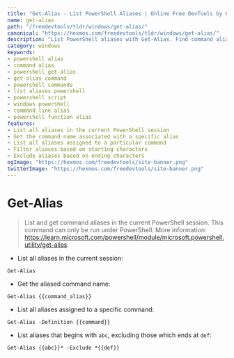 ```yaml
---
title: "Get-Alias - List PowerShell Aliases | Online Free DevTools by Hexmos"
name: get-alias
path: "/freedevtools/tldr/windows/get-alias/"
canonical: "https://hexmos.com/freedevtools/tldr/windows/get-alias/"
description: "List PowerShell aliases with Get-Alias. Find command aliases, display definitions, and filter results in PowerShell. Free online tool, no registration required."
category: windows
keywords:
- powershell alias
- command alias
- powershell get-alias
- get-alias command
- powershell commands
- list aliases powershell
- powershell script
- windows powershell
- command line alias
- powershell function alias
features:
- List all aliases in the current PowerShell session
- Get the command name associated with a specific alias
- List all aliases assigned to a particular command
- Filter aliases based on starting characters
- Exclude aliases based on ending characters
ogImage: "https://hexmos.com/freedevtools/site-banner.png"
twitterImage: "https://hexmos.com/freedevtools/site-banner.png"
---
```


# Get-Alias

> List and get command aliases in the current PowerShell session.
> This command can only be run under PowerShell.
> More information: <https://learn.microsoft.com/powershell/module/microsoft.powershell.utility/get-alias>.

- List all aliases in the current session:

`Get-Alias`

- Get the aliased command name:

`Get-Alias {{command_alias}}`

- List all aliases assigned to a specific command:

`Get-Alias -Definition {{command}}`

- List aliases that begins with `abc`, excluding those which ends at `def`:

`Get-Alias {{abc}}* -Exclude *{{def}}`
